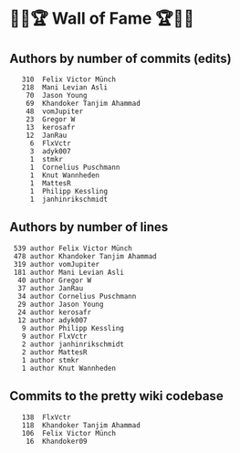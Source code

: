 # 👏💫🏆 Wall of Fame 🏆💫👏

## Authors by number of commits (edits)

```
   310	Felix Victor Münch
   218	Mani Levian Asli
    70	Jason Young
    69	Khandoker Tanjim Ahammad
    48	vomJupiter
    23	Gregor W
    13	kerosafr
    12	JanRau
     6	FlxVctr
     3	adyk007
     1	stmkr
     1	Cornelius Puschmann
     1	Knut Wannheden
     1	MattesR
     1	Philipp Kessling
     1	janhinrikschmidt
```

## Authors by number of lines

```
 539 author Felix Victor Münch
 478 author Khandoker Tanjim Ahammad
 319 author vomJupiter
 181 author Mani Levian Asli
  40 author Gregor W
  37 author JanRau
  34 author Cornelius Puschmann
  29 author Jason Young
  24 author kerosafr
  12 author adyk007
   9 author Philipp Kessling
   9 author FlxVctr
   2 author janhinrikschmidt
   2 author MattesR
   1 author stmkr
   1 author Knut Wannheden
```

## Commits to the pretty wiki codebase

```
   138	FlxVctr
   118	Khandoker Tanjim Ahammad
   106	Felix Victor Münch
    16	Khandoker09
```
